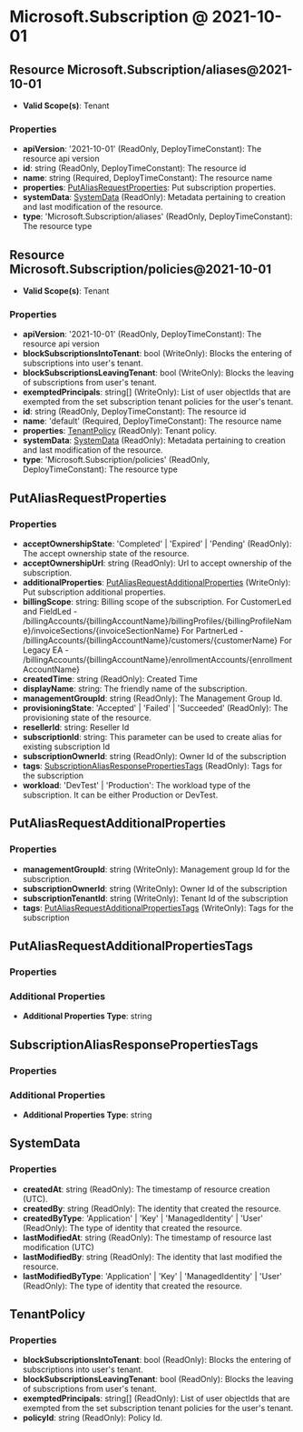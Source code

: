 # Microsoft.Subscription @ 2021-10-01

## Resource Microsoft.Subscription/aliases@2021-10-01
* **Valid Scope(s)**: Tenant
### Properties
* **apiVersion**: '2021-10-01' (ReadOnly, DeployTimeConstant): The resource api version
* **id**: string (ReadOnly, DeployTimeConstant): The resource id
* **name**: string (Required, DeployTimeConstant): The resource name
* **properties**: [PutAliasRequestProperties](#putaliasrequestproperties): Put subscription properties.
* **systemData**: [SystemData](#systemdata) (ReadOnly): Metadata pertaining to creation and last modification of the resource.
* **type**: 'Microsoft.Subscription/aliases' (ReadOnly, DeployTimeConstant): The resource type

## Resource Microsoft.Subscription/policies@2021-10-01
* **Valid Scope(s)**: Tenant
### Properties
* **apiVersion**: '2021-10-01' (ReadOnly, DeployTimeConstant): The resource api version
* **blockSubscriptionsIntoTenant**: bool (WriteOnly): Blocks the entering of subscriptions into user's tenant.
* **blockSubscriptionsLeavingTenant**: bool (WriteOnly): Blocks the leaving of subscriptions from user's tenant.
* **exemptedPrincipals**: string[] (WriteOnly): List of user objectIds that are exempted from the set subscription tenant policies for the user's tenant.
* **id**: string (ReadOnly, DeployTimeConstant): The resource id
* **name**: 'default' (Required, DeployTimeConstant): The resource name
* **properties**: [TenantPolicy](#tenantpolicy) (ReadOnly): Tenant policy.
* **systemData**: [SystemData](#systemdata) (ReadOnly): Metadata pertaining to creation and last modification of the resource.
* **type**: 'Microsoft.Subscription/policies' (ReadOnly, DeployTimeConstant): The resource type

## PutAliasRequestProperties
### Properties
* **acceptOwnershipState**: 'Completed' | 'Expired' | 'Pending' (ReadOnly): The accept ownership state of the resource.
* **acceptOwnershipUrl**: string (ReadOnly): Url to accept ownership of the subscription.
* **additionalProperties**: [PutAliasRequestAdditionalProperties](#putaliasrequestadditionalproperties) (WriteOnly): Put subscription additional properties.
* **billingScope**: string: Billing scope of the subscription.
For CustomerLed and FieldLed - /billingAccounts/{billingAccountName}/billingProfiles/{billingProfileName}/invoiceSections/{invoiceSectionName}
For PartnerLed - /billingAccounts/{billingAccountName}/customers/{customerName}
For Legacy EA - /billingAccounts/{billingAccountName}/enrollmentAccounts/{enrollmentAccountName}
* **createdTime**: string (ReadOnly): Created Time
* **displayName**: string: The friendly name of the subscription.
* **managementGroupId**: string (ReadOnly): The Management Group Id.
* **provisioningState**: 'Accepted' | 'Failed' | 'Succeeded' (ReadOnly): The provisioning state of the resource.
* **resellerId**: string: Reseller Id
* **subscriptionId**: string: This parameter can be used to create alias for existing subscription Id
* **subscriptionOwnerId**: string (ReadOnly): Owner Id of the subscription
* **tags**: [SubscriptionAliasResponsePropertiesTags](#subscriptionaliasresponsepropertiestags) (ReadOnly): Tags for the subscription
* **workload**: 'DevTest' | 'Production': The workload type of the subscription. It can be either Production or DevTest.

## PutAliasRequestAdditionalProperties
### Properties
* **managementGroupId**: string (WriteOnly): Management group Id for the subscription.
* **subscriptionOwnerId**: string (WriteOnly): Owner Id of the subscription
* **subscriptionTenantId**: string (WriteOnly): Tenant Id of the subscription
* **tags**: [PutAliasRequestAdditionalPropertiesTags](#putaliasrequestadditionalpropertiestags) (WriteOnly): Tags for the subscription

## PutAliasRequestAdditionalPropertiesTags
### Properties
### Additional Properties
* **Additional Properties Type**: string

## SubscriptionAliasResponsePropertiesTags
### Properties
### Additional Properties
* **Additional Properties Type**: string

## SystemData
### Properties
* **createdAt**: string (ReadOnly): The timestamp of resource creation (UTC).
* **createdBy**: string (ReadOnly): The identity that created the resource.
* **createdByType**: 'Application' | 'Key' | 'ManagedIdentity' | 'User' (ReadOnly): The type of identity that created the resource.
* **lastModifiedAt**: string (ReadOnly): The timestamp of resource last modification (UTC)
* **lastModifiedBy**: string (ReadOnly): The identity that last modified the resource.
* **lastModifiedByType**: 'Application' | 'Key' | 'ManagedIdentity' | 'User' (ReadOnly): The type of identity that created the resource.

## TenantPolicy
### Properties
* **blockSubscriptionsIntoTenant**: bool (ReadOnly): Blocks the entering of subscriptions into user's tenant.
* **blockSubscriptionsLeavingTenant**: bool (ReadOnly): Blocks the leaving of subscriptions from user's tenant.
* **exemptedPrincipals**: string[] (ReadOnly): List of user objectIds that are exempted from the set subscription tenant policies for the user's tenant.
* **policyId**: string (ReadOnly): Policy Id.

